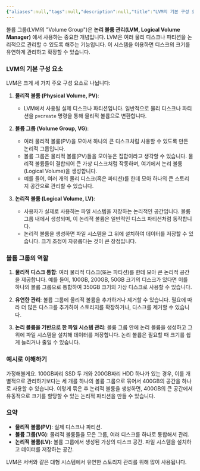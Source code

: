 ```yaml
---
{"aliases":null,"tags":null,"description":null,"title":"LVM의 기본 구성 요소","created":"2024-09-16T17:26:52","updated":"2024-09-16T17:28:58","dg-publish":true,"permalink":"/docs/LVM의 기본 구성 요소/","dgPassFrontmatter":true}
---
```


볼륨 그룹(LVM의 "Volume Group")은 **논리 볼륨 관리(LVM, Logical Volume Manager)** 에서 사용하는 중요한 개념입니다. LVM은 여러 물리 디스크나 파티션을 논리적으로 관리할 수 있도록 해주는 기능입니다. 이 시스템을 이용하면 디스크의 크기를 유연하게 관리하고 확장할 수 있습니다.

### LVM의 기본 구성 요소

LVM은 크게 세 가지 주요 구성 요소로 나뉩니다:

1. **물리적 볼륨 (Physical Volume, PV)**:
   - LVM에서 사용될 실제 디스크나 파티션입니다. 일반적으로 물리 디스크나 파티션을 `pvcreate` 명령을 통해 물리적 볼륨으로 변환합니다.

2. **볼륨 그룹 (Volume Group, VG)**:
   - 여러 물리적 볼륨(PV)을 모아서 하나의 큰 디스크처럼 사용할 수 있도록 만든 논리적 그룹입니다. 
   - 볼륨 그룹은 물리적 볼륨(PV)들을 모아놓은 집합이라고 생각할 수 있습니다. 물리적 볼륨들이 결합되어 큰 가상 디스크처럼 작동하며, 여기에서 논리 볼륨(Logical Volume)을 생성합니다.
   - 예를 들어, 여러 개의 물리 디스크(혹은 파티션)를 한데 모아 하나의 큰 스토리지 공간으로 관리할 수 있습니다.

3. **논리적 볼륨 (Logical Volume, LV)**:
   - 사용자가 실제로 사용하는 파일 시스템을 저장하는 논리적인 공간입니다. 볼륨 그룹 내에서 생성되며, 이 논리적 볼륨은 일반적인 디스크 파티션처럼 동작합니다.
   - 논리적 볼륨을 생성하면 파일 시스템을 그 위에 설치하여 데이터를 저장할 수 있습니다. 크기 조정이 자유롭다는 것이 큰 장점입니다.

### 볼륨 그룹의 역할

1. **물리적 디스크 통합**: 여러 물리적 디스크(또는 파티션)를 한데 모아 큰 논리적 공간을 제공합니다. 예를 들어, 100GB, 200GB, 50GB 크기의 디스크가 있다면 이를 하나의 볼륨 그룹으로 통합하여 350GB 크기의 가상 디스크로 사용할 수 있습니다.

2. **유연한 관리**: 볼륨 그룹에 물리적 볼륨을 추가하거나 제거할 수 있습니다. 필요에 따라 더 많은 디스크를 추가하여 스토리지를 확장하거나, 디스크를 제거할 수 있습니다.

3. **논리 볼륨을 기반으로 한 파일 시스템 관리**: 볼륨 그룹 안에 논리 볼륨을 생성하고 그 위에 파일 시스템을 설치해 데이터를 저장합니다. 논리 볼륨은 필요할 때 크기를 쉽게 늘리거나 줄일 수 있습니다.

### 예시로 이해하기

가정해볼게요. 100GB짜리 SSD 두 개와 200GB짜리 HDD 하나가 있는 경우, 이를 개별적으로 관리하기보다는 세 개를 하나의 볼륨 그룹으로 묶어서 400GB의 공간을 하나로 사용할 수 있습니다. 이렇게 묶은 후 논리적 볼륨을 생성하면, 400GB의 큰 공간에서 유동적으로 크기를 할당할 수 있는 논리적 파티션을 만들 수 있습니다.

### 요약

- **물리적 볼륨(PV)**: 실제 디스크나 파티션.
- **볼륨 그룹(VG)**: 물리적 볼륨들을 모은 그룹, 여러 디스크를 하나로 통합해서 관리.
- **논리적 볼륨(LV)**: 볼륨 그룹에서 생성된 가상의 디스크 공간. 파일 시스템을 설치하고 데이터를 저장하는 공간.

LVM은 서버와 같은 대형 시스템에서 유연한 스토리지 관리를 위해 많이 사용됩니다.
